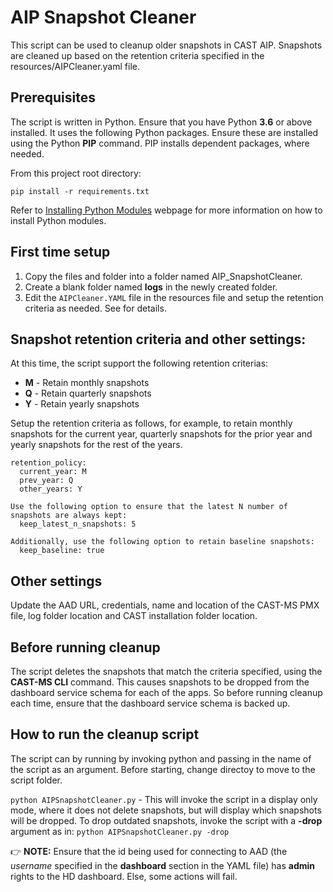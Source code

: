 # AIP Snapshot Cleaner

This script can be used to cleanup older snapshots in CAST AIP. Snapshots are cleaned up based on  the retention criteria specified in
the resources/AIPCleaner.yaml file.

## Prerequisites
The script is written in Python. Ensure that you have Python __3.6__ or above installed.
It uses the following Python packages. Ensure these are installed using the Python __PIP__ command. PIP installs dependent packages, where needed.

From this project root directory:

`pip install -r requirements.txt`

Refer to [Installing Python Modules](https://docs.python.org/3.6/installing/) webpage for more information on how to install Python modules.

## First time setup
1. Copy the files and folder into a folder named AIP_SnapshotCleaner.
2. Create a blank folder named __logs__ in the newly created folder.
3. Edit the ``AIPCleaner.YAML`` file in the resources file and setup the retention criteria as needed. See for details.

## Snapshot retention criteria and other settings:
At this time, the script support the following retention criterias:
- __M__ - Retain monthly snapshots
- __Q__ - Retain quarterly snapshots
- __Y__ - Retain yearly snapshots

Setup the retention criteria as follows, for example, to retain monthly snapshots for the current year, quarterly snapshots for the prior year and yearly snapshots for the rest of the years.

```
retention_policy:
  current_year: M
  prev_year: Q
  other_years: Y

Use the following option to ensure that the latest N number of snapshots are always kept:
  keep_latest_n_snapshots: 5

Additionally, use the following option to retain baseline snapshots:
  keep_baseline: true
```

## Other settings
Update the AAD URL, credentials, name and location of the CAST-MS PMX file, log folder location and CAST installation folder location.

## Before running cleanup
The script deletes the snapshots that match the criteria specified, using the __CAST-MS CLI__ command. This causes snapshots to be dropped from the dashboard service schema for each of the apps. So before running cleanup each time, ensure that the dashboard service schema is backed up.

## How to run the cleanup script
The script can by running by invoking python and passing in the name of the script as an argument. Before starting, change directoy to move to the script folder.

``python AIPSnapshotCleaner.py`` - This will invoke the script in a display only mode, where it does not delete snapshots, but will display which snapshots will be dropped. To drop outdated snapshots, invoke the script with a __-drop__ argument as in: ``python AIPSnapshotCleaner.py -drop``

:point_right: __NOTE:__ Ensure that the id being used for connecting to AAD (the _username_ specified in the __dashboard__ section in the YAML file) has __admin__ rights to the HD dashboard. Else, some actions will fail.
